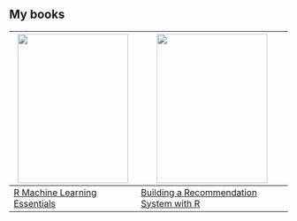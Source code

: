 
## My books

| <img src="https://images-na.ssl-images-amazon.com/images/I/51btJPpf9UL._SX404_BO1,204,203,200_.jpg" width="200" height="270" /> | <img src="https://images-na.ssl-images-amazon.com/images/I/51PvMR39NVL._SX404_BO1,204,203,200_.jpg" width="200" height="270" /> |
|---|---|
| [R Machine Learning Essentials](http://www.amazon.co.uk/Machine-Learning-Essentials-Michele-Usuelli/dp/178398774X) | [Building a Recommendation System with R](http://www.amazon.co.uk/Building-Recommendation-System-Suresh-Gorakala/dp/1783554495) |

